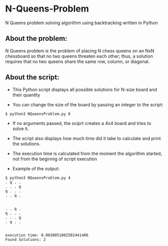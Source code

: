 # N-Queens-Problem
N Queens problem solving algorithm using backtracking written in Python

## About the problem:
N Queens problem is the problem of placing N chess queens on an NxN chessboard so that no two queens threaten each other; thus, a solution requires that no two queens share the same row, column, or diagonal.

## About the script:
* This Python script displays all possible solutions for N-size board and their quantity

* You can change the size of the board by passing an integer to the script:
~~~
$ python3 NQueensProblem.py 8
~~~

* If no arguments passed, the sciprt creates a 4x4 board and tries to solve it.
* The script also displays how much time did it take to calculate and print the solutions.
* The execution time is calculated from the moment the algorithm started, not from the beginnig of script execution

* Example of the output:
~~~
$ python3 NQueensProblem.py 4
. q . .
. . . q
q . . .
. . q .


. . q .
q . . .
. . . q
. q . .


execution time: 0.0020051002502441406
Found Solutions: 2
~~~
